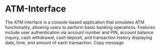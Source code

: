 # ATM-Interface
The ATM interface is a console-based application that simulates ATM functionality, allowing users to perform basic banking operations. Features include user authentication via account number and PIN, account balance inquiry, cash withdrawal, cash deposit, and transaction history displaying date, time, and amount of each transaction.   Copy message
